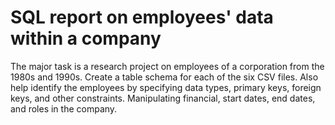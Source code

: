 # SQL report on employees' data within a company
The major task is a research project on employees of a corporation from the 1980s and 1990s.  Create a table schema for each of the six CSV files. Also help identify the employees by specifying data types, primary keys, foreign keys, and other constraints. Manipulating financial, start dates, end dates, and roles in the company.
